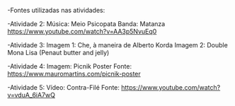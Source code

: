 -Fontes utilizadas nas atividades:

-Atividade 2:
Música: Meio Psicopata
Banda: Matanza
https://www.youtube.com/watch?v=AA3p5NvuEq0

-Atividade 3:
Imagem 1: Che, à maneira de Alberto Korda
Imagem 2: Double Mona Lisa (Penaut butter and jelly)

-Atividade 4:
Imagem: Picnik Poster
Fonte: https://www.mauromartins.com/picnik-poster

-Atividade 5:
Vídeo: Contra-Filé
Fonte: https://www.youtube.com/watch?v=vduA_6iA7wQ
